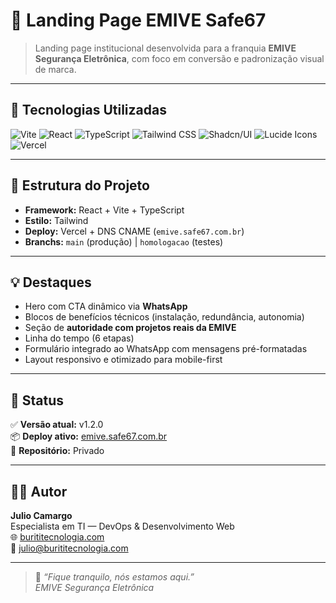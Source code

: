 # 🚨 Landing Page EMIVE Safe67

> Landing page institucional desenvolvida para a franquia **EMIVE Segurança Eletrônica**, com foco em conversão e padronização visual de marca.

---

## 🧰 Tecnologias Utilizadas

![Vite](https://img.shields.io/badge/Vite-646CFF?style=for-the-badge&logo=vite&logoColor=white)
![React](https://img.shields.io/badge/React-61DAFB?style=for-the-badge&logo=react&logoColor=black)
![TypeScript](https://img.shields.io/badge/TypeScript-3178C6?style=for-the-badge&logo=typescript&logoColor=white)
![Tailwind CSS](https://img.shields.io/badge/TailwindCSS-06B6D4?style=for-the-badge&logo=tailwindcss&logoColor=white)
![Shadcn/UI](https://img.shields.io/badge/Shadcn%2FUI-111111?style=for-the-badge)
![Lucide Icons](https://img.shields.io/badge/Lucide%20Icons-000000?style=for-the-badge&logo=lucide&logoColor=white)
![Vercel](https://img.shields.io/badge/Vercel-000000?style=for-the-badge&logo=vercel&logoColor=white)

---

## 🧩 Estrutura do Projeto

- **Framework:** React + Vite + TypeScript  
- **Estilo:** Tailwind
- **Deploy:** Vercel + DNS CNAME (`emive.safe67.com.br`)  
- **Branchs:** `main` (produção) | `homologacao` (testes)

---

## 💡 Destaques

- Hero com CTA dinâmico via **WhatsApp**  
- Blocos de benefícios técnicos (instalação, redundância, autonomia)  
- Seção de **autoridade com projetos reais da EMIVE**  
- Linha do tempo (6 etapas)  
- Formulário integrado ao WhatsApp com mensagens pré-formatadas  
- Layout responsivo e otimizado para mobile-first  

---

## 🏁 Status

✅ **Versão atual:** v1.2.0  
📦 **Deploy ativo:** [emive.safe67.com.br](https://emive.safe67.com.br)  
🧠 **Repositório:** Privado

---

## 👨‍💻 Autor

**Julio Camargo**  
Especialista em TI — DevOps & Desenvolvimento Web  
🌐 [burititecnologia.com](https://burititecnologia.com)  
📧 julio@burititecnologia.com  

---

> 💬 *“Fique tranquilo, nós estamos aqui.”*  
> _EMIVE Segurança Eletrônica_
